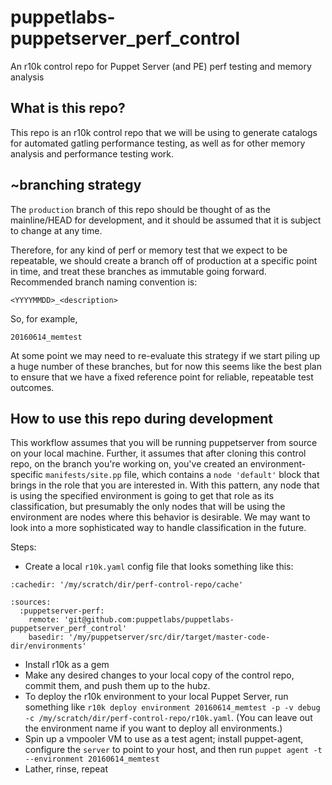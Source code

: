 # puppetlabs-puppetserver_perf_control
An r10k control repo for Puppet Server (and PE) perf testing and memory analysis

## What is this repo?

This repo is an r10k control repo that we will be using to generate catalogs for
automated gatling performance testing, as well as for other memory analysis and
performance testing work.

## ~branching strategy

The `production` branch of this repo should be thought of as the mainline/HEAD for
development, and it should be assumed that it is subject to change at any time.

Therefore, for any kind of perf or memory test that we expect to be repeatable, we
should create a branch off of production at a specific point in time, and treat
these branches as immutable going forward.  Recommended branch naming convention is:

    <YYYYMMDD>_<description>

So, for example,

    20160614_memtest

At some point we may need to re-evaluate this strategy if we start piling up a huge
number of these branches, but for now this seems like the best plan to ensure that
we have a fixed reference point for reliable, repeatable test outcomes.

## How to use this repo during development

This workflow assumes that you will be running puppetserver from source on your
local machine.  Further, it assumes that after cloning this control repo,
on the branch you're working on, you've created an environment-specific
`manifests/site.pp` file, which contains a `node 'default'` block that brings in
the role that you are interested in.  With this pattern, any node that is using
the specified environment is going to get that role as its classification, but
presumably the only nodes that will be using the environment are nodes where this
behavior is desirable.  We may want to look into a more sophisticated way to handle
classification in the future.

Steps:

* Create a local `r10k.yaml` config file that looks something like this:

```
:cachedir: '/my/scratch/dir/perf-control-repo/cache'

:sources:
  :puppetserver-perf:
    remote: 'git@github.com:puppetlabs/puppetlabs-puppetserver_perf_control'
    basedir: '/my/puppetserver/src/dir/target/master-code-dir/environments'
```

* Install r10k as a gem
* Make any desired changes to your local copy of the control repo, commit them, and push them up to the hubz.
* To deploy the r10k environment to your local Puppet Server, run something like `r10k deploy environment 20160614_memtest -p -v debug -c /my/scratch/dir/perf-control-repo/r10k.yaml`.  (You can leave out the environment name if you want to deploy all environments.)
* Spin up a vmpooler VM to use as a test agent; install puppet-agent, configure the `server` to point to your host, and then run `puppet agent -t --environment 20160614_memtest`
* Lather, rinse, repeat

